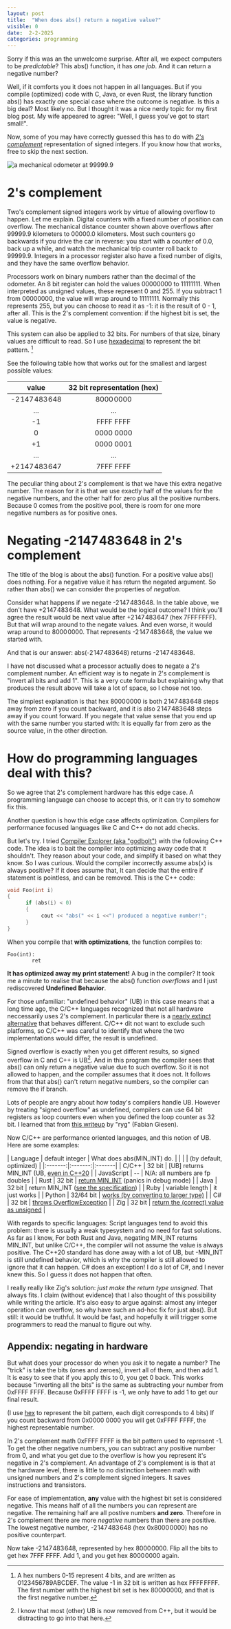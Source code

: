 ```yaml
---
layout: post
title:  "When does abs() return a negative value?"
visible: 0
date:  2-2-2025
categories: programming
---
```


Sorry if this was an the unwelcome surprise. After all, we expect computers to be _predictable_? This abs() function, it has _one job_. And it can return a negative number?

Well, if it comforts you it does not happen in all languages. But if you compile (optimized) code with C, Java, or even Rust, the library function abs() has exactly one special case where the outcome is negative. Is this a big deal? Most likely no. But I thought it was a nice nerdy topic for my first blog post. My wife appeared to agree: "Well, I guess you've got to start small!". 

Now, some of you may have correctly guessed this has to do with _[2's complement](https://en.wikipedia.org/wiki/Two's_complement)_ representation of signed integers. If you know how that works, free to skip the next section.   


![a mechanical odometer at 99999.9](../images/Odometer_rollover.jpg)


# 2's complement

Two's complement signed integers work by virtue of allowing overflow to happen. Let me explain. Digital counters with a fixed number of position can overflow. The mechanical distance counter shown above overflows after 99999.9 kilometers to 00000.0 kilometers. Most such counters go backwards if you drive the car in reverse: you  start with a counter of 0.0, back up a while, and watch the mechanical trip counter roll back to 99999.9. Integers in a processor register also have a fixed number of digits, and they have the same overflow behavior. 

Processors work on binary numbers rather than the decimal of the odometer. An 8 bit register can hold the values 00000000 to 11111111. When interpreted as unsigned values, these represent 0 and 255. If you subtract 1 from 00000000, the value will wrap around to 11111111. Normally this represents 255, but you can choose to read it as -1: it is the result of 0 - 1, after all. This is the 2's complement convention: if the highest bit is set, the value is negative. 
 
This system can also be applied to 32 bits. 
For numbers of that size, binary values are difficult to read. So I use [hexadecimal](https://simple.wikipedia.org/wiki/Hexadecimal) to represent the bit pattern. [^16]

See the following table how that works out for the smallest and largest possible values:

| value | 32 bit representation (hex)|
|:-----:|:--------------:|
|  -2 147 483 648 |  8000 0000 | 
| ... | ... |
| -1  | FFFF FFFF|
| 0   | 0000 0000|
| +1  | 0000 0001|
| ... | ... |
|  +2 147 483 647 |  7FFF FFFF |

The peculiar thing about 2's complement is that we have this extra negative number. The reason for it is that we use exactly half of the values for the negative numbers, and the other half for zero plus all the positive numbers. Because 0 comes from the positive pool, there is room for one more negative numbers as for positive ones.  

# Negating -2 147 483 648 in 2's complement
The title of the blog is about the abs() function. For a positive value abs() does nothing. For a negative value it has return the negated argument. So rather than abs() we can consider the properties of _negation_.

Consider what happens if we negate -2 147 483 648. In the table above, we don't have +2 147 483 648. What would be the logical outcome? I think you'll agree the result would be next value after +2 147 483 647 (hex 7FFF FFFF). But that will wrap around to the negate values. And even worse, it would wrap around to 8000 0000. That represents -2 147 483 648, the value we started with. 

And that is our answer: abs(-2 147 483 648) returns -2 147 483 648. 

I have not discussed what a processor actually does to negate a 2's complement number. An efficient way is to negate in 2's complement is "invert all bits and add 1". This is a very cute formula but explaining why that produces the result above will take a lot of space, so I chose not too. 

The simplest explanation is that hex 8000 0000 is both 2 147 483 648 steps away from zero if you count backward, and it is also 2 147 483 648 steps away if you count forward. If you negate that value sense that you end up with the same number you started with: It is equally far from zero as the source value, in the other direction.

# How do programming languages deal with this?

So we agree that 2's complement hardware has this edge case. A programming language can choose to accept this, or it can try to somehow fix this. 

Another question is how this edge case affects optimization. Compilers for performance focused languages like C and C++ do not add checks.  

But let's try.  I tried [Compiler Explorer (aka "godbolt")](https://abs.godbolt.org/z/YTETW4rY8) with the following C++ code. The idea is to bait the compiler into optimizing away code that it shouldn't. They reason about your code, and simplify it based on what they know. So I was curious. Would the compiler incorrectly assume abs(x) is always positive? If it does assume that, It can decide that the entire if statement is pointless, and can be removed. This is the C++ code:

```cpp
void Foo(int i)
{
      if (abs(i) < 0)
      {
           cout << "abs(" << i <<") produced a negative number!";
      }
}
```
When you compile that **with optimizations**, the function compiles to:

```assembly
Foo(int):
        ret
```

 **It has optimized away my print statement!** A bug in the compiler? 
It took me a minute to realise that because the abs() function _overflows_ and I just rediscovered **Undefined Behavior**.

For those unfamiliar: "undefined behavior" (UB) in this case means that a long time ago, the C/C++ languages recognized that not all hardware neccessarily uses 2's complement. In particular there is a [nearly extinct alternative](https://en.wikipedia.org/wiki/Ones'_complement) that behaves different. C/C++ dit not want to exclude such platforms, so C/C++ was careful to identify that where the two implementations would differ, the result is undefined.  

Signed overflow is exactly when you get different results, so signed overflow in C and C++ is UB[^1]. And in this program the compiler sees that abs() can only return a negative value due to such overflow. So it is not allowed to happen, and the compiler assumes that it does not. It follows from that that abs() can't return negative numbers, so the compiler can remove the if branch.

Lots of people are angry about how today's compilers handle UB. However by treating "signed overflow" as undefined, compilers can use 64 bit registers as loop counters even when you defined the loop counter as 32 bit. I learned that from [this writeup](https://gist.github.com/rygorous/e0f055bfb74e3d5f0af20690759de5a7#file-gistfile1-txt) by "ryg" (Fabian Giesen). 

Now C/C++ are performance oriented languages, and this notion of UB. Here are some examples:

| Language | default integer | What does abs(MIN_INT) do. |
|   |   |   (by default, optimized) |
|:-------:|:-------:|:-------|
| C/C++   | 32 bit   | [UB] returns MIN_INT (UB, [even in C++20](https://stackoverflow.com/a/57363573) |
| JavaScript | --  |  N/A: all numbers are fp doubles |
| Rust    | 32 bit   | [return MIN_INT](https://doc.rust-lang.org/stable/std/primitive.i32.html#method.abs)  (panics in debug mode) |
| Java    | 32 bit   | return MIN_INT  ([see the specification](https://docs.oracle.com/javase/8/docs/api/java/lang/Math.html#abs-int-)) |
| Ruby    | variable length   | it just works |
| Python    | 32/64 bit | [works (by converting to larger type)](https://peps.python.org/pep-0237/) |
| C#    | 32 bit   | [throws OverflowException](https://learn.microsoft.com/en-us/dotnet/api/system.math.abs?view=netstandard-2.1#system-math-abs(system-int32))   |
| Zig   | 32 bit   | [return the (correct) value as unsigned](https://ziglang.org/documentation/master/#abs)  |
 
With regards to specific languages: 
Script languages tend to avoid this problem: there is usually a weak typesystem and no need for fast solutions. As far as I know, 
For both Rust and Java, negating MIN_INT returns MIN_INT, but unlike C/C++, the compiler will not assume the value is always positive.
The C++20 standard has done away with a lot of UB, but -MIN_INT is still undefined behavior, which is why the compiler is still allowed to ignore that it can happen. 
C# does an exception! I do a lot of C#, and I never knew this. So I guess it does not happen that often. 

I really really like Zig's solution: _just make the return type unsigned_. That always fits. I claim (without evidence) that I also thought of this possibility while writing the article. It's also easy to argue against: almost any integer operation can overflow, so why have such an ad-hoc fix for just abs(). But still: it would be truthful. It would be fast, and hopefully it will trigger some programmers to read the manual to figure out why.

## Appendix: negating in hardware

But what does your processor do when you ask it to negate a number? The "trick" is take the bits (ones and zeroes), invert all of them, and then add 1. It is easy to see that if you apply this to 0, you get 0 back. This works because "inverting all the bits" is the same as subtracting your number from 0xFFFF FFFF. Because 0xFFFF FFFF is -1, we only have to add 1 to get our final result.

 [^1]: I know that most (other) UB is now removed from C++, but it would be distracting to go into that here.
 [^16]: A hex numbers 0-15 represent 4 bits, and are written as 0123456789ABCDEF. The value -1 in 32 bit is written as hex FFFF FFFF. The first number with the highest bit set is hex 8000 0000, and that is the first negative number.
 



(I use [hex](https://simple.wikipedia.org/wiki/Hexadecimal) to represent the bit pattern, each digit corresponds to 4 bits)
If you count backward from  0x0000 0000 you will get 0xFFFF FFFF, the highest representable number. 

In 2's complement math 0xFFFF FFFF is the bit pattern used to represent -1. To get the other negative numbers, you can subtract any positive number from 0, and what you get due to the overflow is how you represent it's negative in 2's complement. An advantage of 2's complement is is that at the hardware level, there is little to no distinction between math with unsigned numbers and 2's complement signed integers. It saves instructions and transistors. 

For ease of implementation, **any** value with the highest bit set is considered negative. This means half of all the numbers you can represent are negative. The remaining half are all postive numbers **and zero**. Therefore in 2's complement there are more _negative_ numbers than there are positive. The lowest negative number, -2 147 483 648 (hex 0x8000 0000) has no positive counterpart.


Now take -2 147 483 648, represented by hex 8000 0000. Flip all the bits to get hex 7FFF FFFF. Add 1, and you get hex 8000 0000 again.
